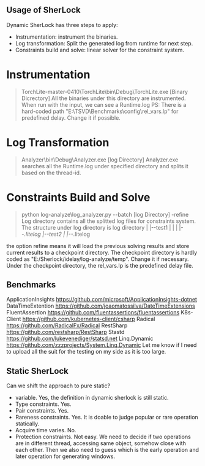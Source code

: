 ## Usage of SherLock
Dynamic SherLock has three steps to apply:
- Instrumentation: instrument the binaries.
- Log transformation: Split the generated log from runtime for next step.
- Constraints build and solve: linear solver for the constraint system.

# Instrumentation
> TorchLite-master-0410\TorchLite\bin\Debug\TorchLite.exe [Binary Dicrectory]
All the binaries under this directory are instrumented. When run with the input, we can see a Runtime.log
PS: There is a hard-coded path "E:\TSVD\Benchmarks\config\rel_vars.lp" for predefined delay. Change it if possible.

# Log Transformation
> Analyzer\bin\Debug\Analyzer.exe [log Directory]
Analyzer.exe searches all the Runtime.log under specified directory and splits it based on the thread-id. 

# Constraints Build and Solve
> python log-analyze\log_analyzer.py --batch [log Directory] -refine
Log directory contains all the splitted log files for constraints system. The structure under log directory is 
log directory
	|
	|--test1
	|    |
	|    |--*.litelog
	|--test2
	     |
		 |--*.litelog

the option refine means it will load the previous solving results and store current results to a checkpoint directory. The checkpoint directory is hardly coded as "E:/Sherlock/idelay/log-analyze/temp". Change it if necessary.
Under the checkpoint directory, the rel_vars.lp is the predefined delay file.

## Benchmarks
ApplicationInsights https://github.com/microsoft/ApplicationInsights-dotnet
DataTimeExtention https://github.com/joaomatossilva/DateTimeExtensions
FluentAssertion https://github.com/fluentassertions/fluentassertions
K8s-Client https://github.com/kubernetes-client/csharp
Radical https://github.com/RadicalFx/Radical
RestSharp https://github.com/restsharp/RestSharp
Stastd https://github.com/lukevenediger/statsd.net
Linq.Dynamic https://github.com/zzzprojects/System.Linq.Dynamic
Let me know if I need to upload all the suit for the testing on my side as it is too large.


## Static SherLock
Can we shift the approach to pure static? 
- variable. Yes, the definition in dynamic sherlock is still static.
- Type constraints. Yes.
- Pair constraints. Yes.
- Rareness constraints. Yes. It is doable to judge popular or rare operation statically.
- Acquire time varies. No.
- Protection constraints. Not easy. We need to decide if two operations are in different thread, accessing same object, somehow close with each other. Then we also need to guess which is the early operation and later operation for generating windows.

